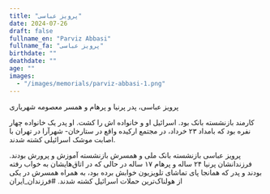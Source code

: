 ```yaml
---
title: "پرویز عباسی"
date: 2024-07-26
draft: false
fullname_en: "Parviz Abbasi"
fullname_fa: "پرویز عباسی"
birthdate: ""
deathdate: ""
age: ""
images:
  - "/images/memorials/parviz-abbasi-1.png"
---
```


پرویز عباسی، پدر پرنیا و پرهام و همسر معصومه شهریاری

کارمند بازنشسته بانک بود. اسرائیل او و خانواده اش را کشت. او پدر یک خانواده چهار نفره بود که بامداد ۲۳ خرداد، در مجتمع ارکیده واقع در ستارخان- شهرآرا در تهران با اصابت موشک اسرائیلی کشته شدند.

پرویز عباسی بازنشسته بانک ملی و همسرش بازنشسته آموزش و پرورش بودند. فرزندانشان پرنیا ۲۴ ساله و پرهام ۱۷ ساله در حالی که در اتاق‌هایشان به خواب رفته بودند و پدر که همانجا پای تماشای تلویزیون خوابش برده بود، به همراه همسرش در یکی از هولناک‌ترین حملات اسرائیل کشته شدند.
#فرزندان_ایران